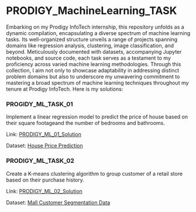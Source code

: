 # PRODIGY_MachineLearning_TASK

Embarking on my Prodigy InfoTech internship, this repository unfolds as a dynamic compilation, encapsulating a diverse spectrum of machine learning tasks. Its well-organized structure unveils a range of projects spanning domains like regression analysis, clustering, image classification, and beyond. Meticulously documented with datasets, accompanying Jupyter notebooks, and source code, each task serves as a testament to my proficiency across varied machine learning methodologies. Through this collection, I aim not only to showcase adaptability in addressing distinct problem domains but also to underscore my unwavering commitment to mastering a broad spectrum of machine learning techniques throughout my tenure at Prodigy InfoTech. Here is my solutions:

### PROGIDY_ML_TASK_01

Implement a linear regression model to predict the price of house based on their square footageand the number of bedrooms and bathrooms.

Link:
[PRODIGY_ML_01_Solution](https://github.com/ranzeet013/PRODIGY_MachineLearning_TASK/tree/main/01.%20PRODIGY_ML_01)

Dataset:
[House Price Prediction](https://www.kaggle.com/c/house-prices-advanced-regression-techniques)

### PRODIGY_ML_TASK_02

Create a K-means clustering algorithm to group customer of a retail store based on their purchase history.

LInk:
[PRODIGY_ML_02_Solution](https://github.com/ranzeet013/PRODIGY_MachineLearning_TASK/tree/main/02.%20PRODIGY_ML_02)

Dataset:
[Mall Customer Segmentation Data](https://www.kaggle.com/datasets/vjchoudhary7/customer-segmentation-tutorial-in-python)
